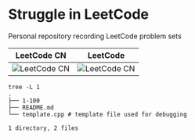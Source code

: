 # Struggle in LeetCode

Personal repository recording LeetCode problem sets

|LeetCode CN|LeetCode|
|:--:|:--:|
|![LeetCode CN](https://leetcard.jacoblin.cool/hantaoye?theme=dark&ext=heatmap&site=cn)|![LeetCode CN](https://leetcard.jacoblin.cool/Hantao-Ye?theme=dark&ext=heatmap)|

```shell
tree -L 1
.
├── 1-100
├── README.md
└── template.cpp # template file used for debugging

1 directory, 2 files
```